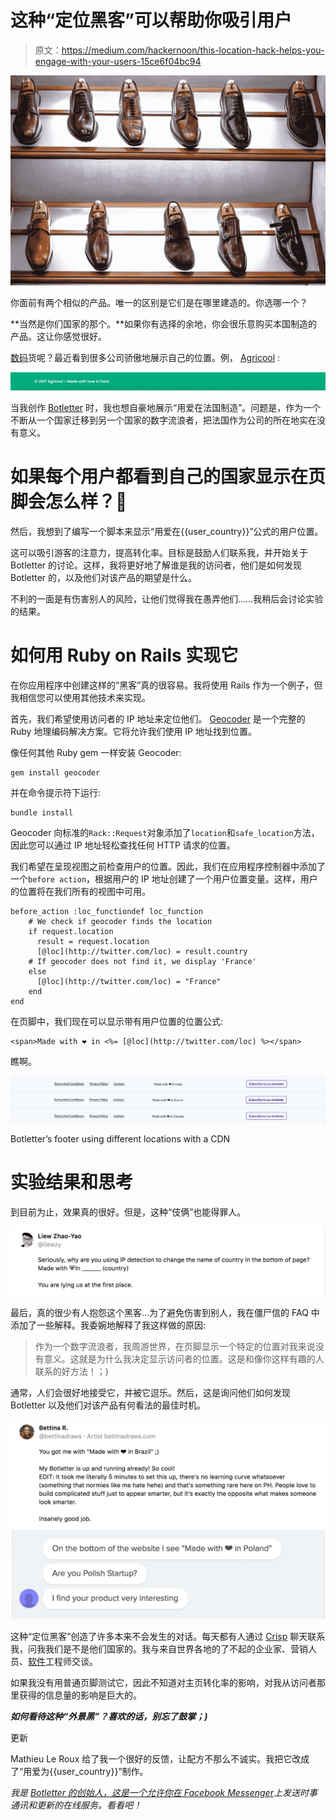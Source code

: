 # 这种“定位黑客”可以帮助你吸引用户

> 原文：<https://medium.com/hackernoon/this-location-hack-helps-you-engage-with-your-users-15ce6f04bc94>

![](img/4d21f374f8b36ee7c704f4f76f52e809.png)

你面前有两个相似的产品。唯一的区别是它们是在哪里建造的。你选哪一个？

**当然是你们国家的那个。**如果你有选择的余地，你会很乐意购买本国制造的产品。这让你感觉很好。

[数码](https://hackernoon.com/tagged/digital)货呢？最近看到很多公司骄傲地展示自己的位置。例， [Agricool](https://en.agricool.co/) :

![](img/8aadba38768465b1eb266d2d5d1dc785.png)

当我创作 [Botletter](https://www.botletter.com) 时，我也想自豪地展示“用爱在法国制造”。问题是，作为一个不断从一个国家迁移到另一个国家的数字流浪者，把法国作为公司的所在地实在没有意义。

# 如果每个用户都看到自己的国家显示在页脚会怎么样？🤔

然后，我想到了编写一个脚本来显示“用爱在{{user_country}}”公式的用户位置。

这可以吸引游客的注意力，提高转化率。目标是鼓励人们联系我，并开始关于 Botletter 的讨论。这样，我将更好地了解谁是我的访问者，他们是如何发现 Botletter 的，以及他们对该产品的期望是什么。

不利的一面是有伤害别人的风险，让他们觉得我在愚弄他们……我稍后会讨论实验的结果。

# 如何用 Ruby on Rails 实现它

在你应用程序中创建这样的“黑客”真的很容易。我将使用 Rails 作为一个例子，但我相信您可以使用其他技术来实现。

首先，我们希望使用访问者的 IP 地址来定位他们。 [Geocoder](https://github.com/alexreisner/geocoder) 是一个完整的 Ruby 地理编码解决方案。它将允许我们使用 IP 地址找到位置。

像任何其他 Ruby gem 一样安装 Geocoder:

```
gem install geocoder
```

并在命令提示符下运行:

```
bundle install
```

Geocoder 向标准的`Rack::Request`对象添加了`location`和`safe_location`方法，因此您可以通过 IP 地址轻松查找任何 HTTP 请求的位置。

我们希望在呈现视图之前检查用户的位置。因此，我们在应用程序控制器中添加了一个`before action`，根据用户的 IP 地址创建了一个用户位置变量。这样，用户的位置将在我们所有的视图中可用。

```
before_action :loc_functiondef loc_function
    # We check if geocoder finds the location
    if request.location
      result = request.location
      [@loc](http://twitter.com/loc) = result.country
    # If geocoder does not find it, we display 'France'
    else
      [@loc](http://twitter.com/loc) = "France"
    end
end
```

在页脚中，我们现在可以显示带有用户位置的位置公式:

```
<span>Made with ❤ in <%= [@loc](http://twitter.com/loc) %></span>
```

瞧啊。

![](img/9f31f9b2ca7e4bc89628d5b130807f2c.png)

Botletter’s footer using different locations with a CDN

# 实验结果和思考

到目前为止，效果真的很好。但是，这种“伎俩”也能得罪人。

![](img/aa70c4aecafcf997c01707f95d7d4b63.png)

最后，真的很少有人抱怨这个黑客…为了避免伤害到别人，我在僵尸信的 FAQ 中添加了一些解释。我委婉地解释了我这样做的原因:

> 作为一个数字流浪者，我周游世界，在页脚显示一个特定的位置对我来说没有意义。这就是为什么我决定显示访问者的位置。这是和像你这样有趣的人联系的好方法！；)

通常，人们会很好地接受它，并被它逗乐。然后，这是询问他们如何发现 Botletter 以及他们对该产品有何看法的最佳时机。

![](img/4c43ce393b438d929d77435b3f68acfb.png)![](img/85eb78bc9789e5431ec32c83fdecf3e9.png)

这种“定位黑客”创造了许多本来不会发生的对话。每天都有人通过 [Crisp](http://crisp.im/en/) 聊天联系我，问我我们是不是他们国家的。我与来自世界各地的了不起的企业家、营销人员、[软件](https://hackernoon.com/tagged/software)工程师交谈。

如果我没有用普通页脚测试它，因此不知道对主页转化率的影响，对我从访问者那里获得的信息量的影响是巨大的。

***如何看待这种“外景黑”？喜欢的话，别忘了鼓掌；)***

更新

Mathieu Le Roux 给了我一个很好的反馈，让配方不那么不诚实。我把它改成了“用爱为{{user_country}}”制作。

*我是* [*Botletter 的创始人，这是一个允许你在 Facebook Messenger*](https://www.botletter.com)*上发送时事通讯和更新的在线服务。看看吧！*